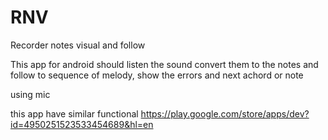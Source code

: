 # RNV
Recorder notes visual and follow

This app for android should listen the sound convert them to the notes and follow to sequence of melody, show the errors and next achord or note

using mic

this app have similar functional
https://play.google.com/store/apps/dev?id=4950251523533454689&hl=en